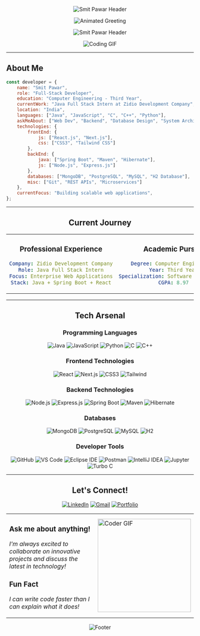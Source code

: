 <div align="center">

<p align="center">
  <img src="https://readme-typing-svg.demolab.com/?font=Orbitron&weight=700&size=30&pause=1000&color=667eea&center=true&vCenter=true&width=435&lines=Smit+Pawar&duration=1" alt="Smit Pawar Header" />
</p>

<img src="https://readme-typing-svg.herokuapp.com/?font=Orbitron&size=40&color=00D9FF&center=true&vCenter=true&width=900&height=60&lines=I+am+Full+Stack+Developer;Let's+code+something+amazing!" alt="Animated Greeting" />

</div>

<p align="center">
  <img src="https://readme-typing-svg.demolab.com/?font=Orbitron&weight=900&size=20&pause=1000&color=B38BFF&center=true&vCenter=true&width=435&lines=Welcome+to+my+digital+world&duration=1" alt="Smit Pawar Header" />
</p>

<div align="center">
  
![Coding GIF](https://media.giphy.com/media/v1.Y2lkPWVjZjA1ZTQ3cDljNG92NjJvbjYycnVwNnJkMXZld2J0cHNqbHU5eXZ5bmRyYmxlMCZlcD12MV9naWZzX3NlYXJjaCZjdD1n/VTtANKl0beDFQRLDTh/giphy.gif)

</div>

---

## About Me

```javascript
const developer = {
    name: "Smit Pawar",
    role: "Full-Stack Developer",
    education: "Computer Engineering - Third Year",
    currentWork: "Java Full Stack Intern at Zidio Development Company",
    location: "India",
    languages: ["Java", "JavaScript", "C", "C++", "Python"],
    askMeAbout: ["Web Dev", "Backend", "Database Design", "System Architecture"],
    technologies: {
        frontEnd: {
            js: ["React.js", "Next.js"],
            css: ["CSS3", "Tailwind CSS"]
        },
        backEnd: {
            java: ["Spring Boot", "Maven", "Hibernate"],
            js: ["Node.js", "Express.js"]
        },
        databases: ["MongoDB", "PostgreSQL", "MySQL", "H2 Database"],
        misc: ["Git", "REST APIs", "Microservices"]
    },
    currentFocus: "Building scalable web applications",
};
```

---

<div align="center">

## Current Journey

<table>
<tr>
<td align="center" width="50%">

### Professional Experience
```yaml
Company: Zidio Development Company
Role: Java Full Stack Intern
Focus: Enterprise Web Applications
Stack: Java + Spring Boot + React
```

</td>
<td align="center" width="50%">

### Academic Pursuit
```yaml
Degree: Computer Engineering
Year: Third Year
Specialization: Software Development
CGPA: 8.97
```

</td>
</tr>
</table>

</div>

---


<div align="center">

## Tech Arsenal
### Programming Languages
<p>
  <img src="https://img.shields.io/badge/Java-ED8B00?style=for-the-badge&logo=openjdk&logoColor=white" alt="Java"/>
  <img src="https://img.shields.io/badge/JavaScript-F7DF1E?style=for-the-badge&logo=javascript&logoColor=black" alt="JavaScript"/>
  <img src="https://img.shields.io/badge/Python-3776AB?style=for-the-badge&logo=python&logoColor=white" alt="Python"/>
  <img src="https://img.shields.io/badge/C-00599C?style=for-the-badge&logo=c&logoColor=white" alt="C"/>
  <img src="https://img.shields.io/badge/C++-00599C?style=for-the-badge&logo=cplusplus&logoColor=white" alt="C++"/>
</p>

### Frontend Technologies
<p>
  <img src="https://img.shields.io/badge/React-20232A?style=for-the-badge&logo=react&logoColor=61DAFB" alt="React"/>
  <img src="https://img.shields.io/badge/Next.js-000000?style=for-the-badge&logo=nextdotjs&logoColor=white" alt="Next.js"/>
  <img src="https://img.shields.io/badge/CSS3-1572B6?style=for-the-badge&logo=css3&logoColor=white" alt="CSS3"/>
  <img src="https://img.shields.io/badge/Tailwind_CSS-38B2AC?style=for-the-badge&logo=tailwind-css&logoColor=white" alt="Tailwind"/>
</p>

### Backend Technologies
<p>
  <img src="https://img.shields.io/badge/Node.js-43853D?style=for-the-badge&logo=node.js&logoColor=white" alt="Node.js"/>
  <img src="https://img.shields.io/badge/Express.js-404D59?style=for-the-badge&logo=express&logoColor=white" alt="Express.js"/>
  <img src="https://img.shields.io/badge/Spring_Boot-6DB33F?style=for-the-badge&logo=spring&logoColor=white" alt="Spring Boot"/>
  <img src="https://img.shields.io/badge/Maven-C71A36?style=for-the-badge&logo=apache-maven&logoColor=white" alt="Maven"/>
  <img src="https://img.shields.io/badge/Hibernate-59666C?style=for-the-badge&logo=hibernate&logoColor=white" alt="Hibernate"/>
</p>

### Databases
<p>
  <img src="https://img.shields.io/badge/MongoDB-4EA94B?style=for-the-badge&logo=mongodb&logoColor=white" alt="MongoDB"/>
  <img src="https://img.shields.io/badge/PostgreSQL-316192?style=for-the-badge&logo=postgresql&logoColor=white" alt="PostgreSQL"/>
  <img src="https://img.shields.io/badge/MySQL-005C84?style=for-the-badge&logo=mysql&logoColor=white" alt="MySQL"/>
  <img src="https://img.shields.io/badge/H2-1021FF?style=for-the-badge&logo=h2&logoColor=white" alt="H2"/>
</p>

### Developer Tools
<p>
  <img src="https://img.shields.io/badge/GitHub-181717?style=for-the-badge&logo=github&logoColor=white" alt="GitHub"/>
  <img src="https://img.shields.io/badge/VS%20Code-007ACC?style=for-the-badge&logo=visual-studio-code&logoColor=white" alt="VS Code"/>
  <img src="https://img.shields.io/badge/Eclipse-2C2255?style=for-the-badge&logo=eclipse&logoColor=white" alt="Eclipse IDE"/>
  <img src="https://img.shields.io/badge/Postman-FF6C37?style=for-the-badge&logo=postman&logoColor=white" alt="Postman"/>
  <img src="https://img.shields.io/badge/IntelliJ_IDEA-000000?style=for-the-badge&logo=intellij-idea&logoColor=white" alt="IntelliJ IDEA"/>
  <img src="https://img.shields.io/badge/Jupyter-F37626?style=for-the-badge&logo=jupyter&logoColor=white" alt="Jupyter"/>
  <img src="https://img.shields.io/badge/Turbo%20C-00254D?style=for-the-badge&logo=c&logoColor=white" alt="Turbo C"/>
</p>


</div>

---

<div align="center">

## Let's Connect!

<p>
  <a href="www.linkedin.com/in/smit-pawar-b38b97299"><img src="https://img.shields.io/badge/LinkedIn-0077B5?style=for-the-badge&logo=linkedin&logoColor=white" alt="LinkedIn"/></a>
  <a href="mailto:pawar.smit2108@gmail.com"><img src="https://img.shields.io/badge/Gmail-D14836?style=for-the-badge&logo=gmail&logoColor=white" alt="Gmail"/></a>
  <a href="/"><img src="https://img.shields.io/badge/Portfolio-FF5722?style=for-the-badge&logo=google-chrome&logoColor=white" alt="Portfolio"/></a>
</p>

<table>
  <tr>
    <td>
      <h3>Ask me about anything!</h3>
      <p><i>I'm always excited to collaborate on innovative projects and discuss the latest in technology!</i></p>
      <h3>Fun Fact</h3>
      <p><i>I can write code faster than I can explain what it does!</i></p>
    </td>
    <td>
      <img src="https://media.giphy.com/media/v1.Y2lkPTc5MGI3NjExazRpZGM0OWllb2lqOHl1NWRkNWd3M3Q2Y2JmYWFpc2lhZWE1aWlnOCZlcD12MV9naWZzX3NlYXJjaCZjdD1n/3oriNZuNzeTbtJvKs8/giphy.gif" width="250" alt="Coder GIF" />
    </td>
  </tr>
</table>

<img src="https://capsule-render.vercel.app/api?type=waving&color=gradient&height=110&section=footer" alt="Footer"/>

</div>
